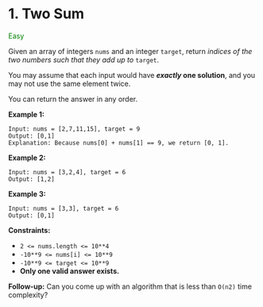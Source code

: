 # 1. Two Sum
<span style="color:green">Easy</span>

Given an array of integers `nums` and an integer `target`, return *indices of the two numbers such that they add up to* `target`.

You may assume that each input would have ***exactly* one solution**, and you may not use the same element twice.

You can return the answer in any order.


**Example 1:**
```
Input: nums = [2,7,11,15], target = 9
Output: [0,1]
Explanation: Because nums[0] + nums[1] == 9, we return [0, 1].
```
**Example 2:**
```
Input: nums = [3,2,4], target = 6
Output: [1,2]
```
**Example 3:**
```
Input: nums = [3,3], target = 6
Output: [0,1]
```

**Constraints:**
- `2 <= nums.length <= 10**4`
- `-10**9 <= nums[i] <= 10**9`
- `-10**9 <= target <= 10**9`
- **Only one valid answer exists.**
 

**Follow-up:** Can you come up with an algorithm that is less than `O(n2)` time complexity?
